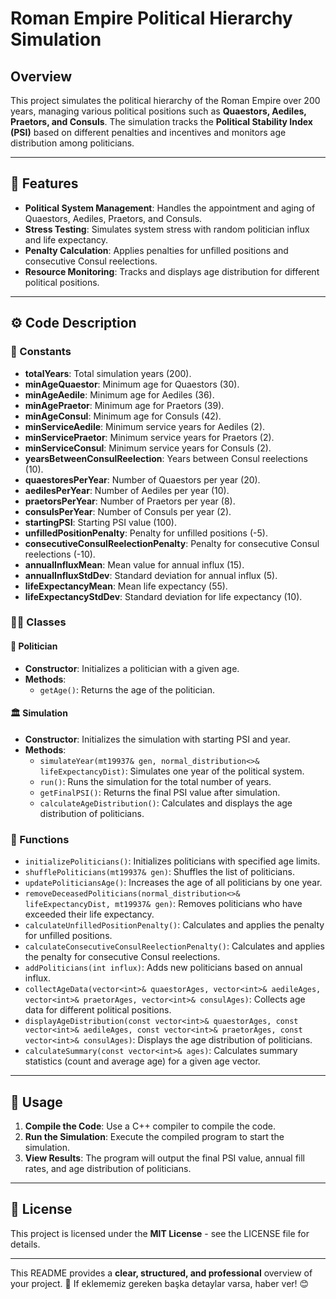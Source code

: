 # **Roman Empire Political Hierarchy Simulation**

## **Overview**
This project simulates the political hierarchy of the Roman Empire over 200 years, managing various political positions such as **Quaestors, Aediles, Praetors, and Consuls**. The simulation tracks the **Political Stability Index (PSI)** based on different penalties and incentives and monitors age distribution among politicians.

---

## 📌 **Features**
- **Political System Management**: Handles the appointment and aging of Quaestors, Aediles, Praetors, and Consuls.
- **Stress Testing**: Simulates system stress with random politician influx and life expectancy.
- **Penalty Calculation**: Applies penalties for unfilled positions and consecutive Consul reelections.
- **Resource Monitoring**: Tracks and displays age distribution for different political positions.

---

## ⚙️ **Code Description**
### **🔢 Constants**
- **totalYears**: Total simulation years (200).
- **minAgeQuaestor**: Minimum age for Quaestors (30).
- **minAgeAedile**: Minimum age for Aediles (36).
- **minAgePraetor**: Minimum age for Praetors (39).
- **minAgeConsul**: Minimum age for Consuls (42).
- **minServiceAedile**: Minimum service years for Aediles (2).
- **minServicePraetor**: Minimum service years for Praetors (2).
- **minServiceConsul**: Minimum service years for Consuls (2).
- **yearsBetweenConsulReelection**: Years between Consul reelections (10).
- **quaestoresPerYear**: Number of Quaestors per year (20).
- **aedilesPerYear**: Number of Aediles per year (10).
- **praetorsPerYear**: Number of Praetors per year (8).
- **consulsPerYear**: Number of Consuls per year (2).
- **startingPSI**: Starting PSI value (100).
- **unfilledPositionPenalty**: Penalty for unfilled positions (-5).
- **consecutiveConsulReelectionPenalty**: Penalty for consecutive Consul reelections (-10).
- **annualInfluxMean**: Mean value for annual influx (15).
- **annualInfluxStdDev**: Standard deviation for annual influx (5).
- **lifeExpectancyMean**: Mean life expectancy (55).
- **lifeExpectancyStdDev**: Standard deviation for life expectancy (10).

### **🧑‍🏫 Classes**
#### **👤 Politician**
- **Constructor**: Initializes a politician with a given age.
- **Methods**:
  - `getAge()`: Returns the age of the politician.

#### **🏛️ Simulation**
- **Constructor**: Initializes the simulation with starting PSI and year.
- **Methods**:
  - `simulateYear(mt19937& gen, normal_distribution<>& lifeExpectancyDist)`: Simulates one year of the political system.
  - `run()`: Runs the simulation for the total number of years.
  - `getFinalPSI()`: Returns the final PSI value after simulation.
  - `calculateAgeDistribution()`: Calculates and displays the age distribution of politicians.

### **🔧 Functions**
- `initializePoliticians()`: Initializes politicians with specified age limits.
- `shufflePoliticians(mt19937& gen)`: Shuffles the list of politicians.
- `updatePoliticiansAge()`: Increases the age of all politicians by one year.
- `removeDeceasedPoliticians(normal_distribution<>& lifeExpectancyDist, mt19937& gen)`: Removes politicians who have exceeded their life expectancy.
- `calculateUnfilledPositionPenalty()`: Calculates and applies the penalty for unfilled positions.
- `calculateConsecutiveConsulReelectionPenalty()`: Calculates and applies the penalty for consecutive Consul reelections.
- `addPoliticians(int influx)`: Adds new politicians based on annual influx.
- `collectAgeData(vector<int>& quaestorAges, vector<int>& aedileAges, vector<int>& praetorAges, vector<int>& consulAges)`: Collects age data for different political positions.
- `displayAgeDistribution(const vector<int>& quaestorAges, const vector<int>& aedileAges, const vector<int>& praetorAges, const vector<int>& consulAges)`: Displays the age distribution of politicians.
- `calculateSummary(const vector<int>& ages)`: Calculates summary statistics (count and average age) for a given age vector.

---

## 🚀 **Usage**
1. **Compile the Code**: Use a C++ compiler to compile the code.
2. **Run the Simulation**: Execute the compiled program to start the simulation.
3. **View Results**: The program will output the final PSI value, annual fill rates, and age distribution of politicians.

---

## 📝 **License**
This project is licensed under the **MIT License** - see the LICENSE file for details.

---

This README provides a **clear, structured, and professional** overview of your project. 🚀 If eklememiz gereken başka detaylar varsa, haber ver! 😊

